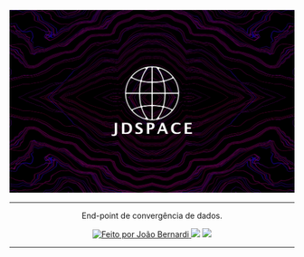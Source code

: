 ![JDSpace](assets/jdspace.png)
<hr>
<p align="center">End-point de convergência de dados.</p>
<p align="center">
    <a href="https://twitter.com/jaobernard">
        <img alt="Feito por João Bernardi" src="https://img.shields.io/badge/feito%20por-%40jaobernard-39013C">
    </a>
    <a>
        <img src="https://img.shields.io/github/last-commit/jaobernardi/jaobernardi.space?color=39013C">
    </a>
    <a href="https://jaobernardi.space">
        <img src="https://img.shields.io/website?down_message=offline&up_message=online&url=https%3A%2F%2Fjaobernardi.space">
    </a>
</p>
<hr><br><br>
